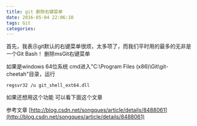 ```yaml
---
title: git 删除右键菜单
date: 2016-05-04 22:06:10
tags: Git
categories:
---
```


首先，我表示git默认的右键菜单很烦，太多项了，而我们平时用的最多的无非是一个Git Bash！
删除msGit右键菜单

如果是windows 64位系统
cmd进入"C:\Program Files (x86)\Git\git-cheetah"目录，运行

```
regsvr32 /u git_shell_ext64.dll
```

如果还想用这个功能 可以看下面这个文章

参考文章 [http://blog.csdn.net/songques/article/details/8488061](http://blog.csdn.net/songques/article/details/8488061)